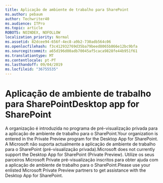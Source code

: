 ```yaml
---
title: Aplicação de ambiente de trabalho para SharePoint
ms.author: pebaum
author: Techwriter40
ms.audience: ITPro
ms.topic: article
ROBOTS: NOINDEX, NOFOLLOW
localization_priority: Normal
ms.assetid: 82dcee94-656f-4ec8-a9b2-730adb564c06
ms.openlocfilehash: f3c412932769d35ba79beed8065b866e12bc9bfa
ms.sourcegitcommit: a65d196d00adb70045af5caca9828fe44b951f61
ms.translationtype: MT
ms.contentlocale: pt-PT
ms.lasthandoff: 09/04/2019
ms.locfileid: "36755535"
---
```

# <a name="desktop-app-for-sharepoint"></a><span data-ttu-id="2fab9-102">Aplicação de ambiente de trabalho para SharePoint</span><span class="sxs-lookup"><span data-stu-id="2fab9-102">Desktop app for SharePoint</span></span>

<span data-ttu-id="2fab9-103">A organização é introduzida no programa de pré-visualização privada para a aplicação de ambiente de trabalho para o SharePoint.</span><span class="sxs-lookup"><span data-stu-id="2fab9-103">Your organization is entered in the Private Preview program for the Desktop App for SharePoint.</span></span> <span data-ttu-id="2fab9-104">A Microsoft não suporta actualmente a aplicação de ambiente de trabalho para o SharePoint (pré-visualização privada).</span><span class="sxs-lookup"><span data-stu-id="2fab9-104">Microsoft does not currently support the Desktop App for SharePoint (Private Preview).</span></span> <span data-ttu-id="2fab9-105">Utilize os seus parceiros Microsoft Private pré-visualização inscritos para obter ajuda com a aplicação de ambiente de trabalho para o SharePoint.</span><span class="sxs-lookup"><span data-stu-id="2fab9-105">Please use your enlisted Microsoft Private Preview partners to get assistance with the Desktop App for SharePoint.</span></span>
